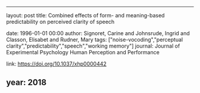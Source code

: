 ---
layout: post
title: Combined effects of form- and meaning-based predictability on perceived clarity of speech

date: 1996-01-01 00:00
author: Signoret, Carine and Johnsrude, Ingrid and Classon, Elisabet and Rudner, Mary
tags: ["noise-vocoding","perceptual clarity","predictability","speech","working memory"]
journal: Journal of Experimental Psychology Human Perception and Performance

link: https://doi.org/10.1037/xhp0000442

year: 2018
----